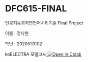# DFC615-FINAL
인공지능과자연언어처리기술 Final Project 

이름 : 정낙현

학번 : 2020517002


 koELECTRA 모델코드<a href="https://github.com/nhjung74/DFC615_FINAL/blob/main/source/DFC615_FiNAL_JUNGNAKHYUN_2020517002_koELECTRA_small_128_512_15.ipynb">
    <img src="https://colab.research.google.com/assets/colab-badge.svg" alt="Open In Colab"/>
